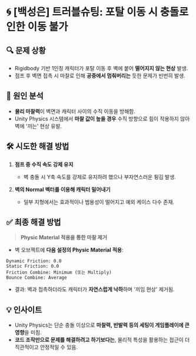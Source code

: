 
# 🌀 [백성은] 트러블슈팅: 포탈 이동 시 충돌로 인한 이동 불가

## 🔍 문제 상황

- Rigidbody 기반 1인칭 캐릭터가 포탈 이동 후 벽에 붙어 **떨어지지 않는 현상** 발생.
- 점프 후 벽면 접촉 시 마찰로 인해 **공중에서 멈춰버리는** 듯한 문제가 빈번히 발생.

## 🧪 원인 분석

- **물리 마찰력**이 벽면과 캐릭터 사이의 수직 이동을 방해함.
- Unity Physics 시스템에서 **마찰 값이 높을 경우** 수직 방향으로 힘이 작용하지 않아 벽에 '끼는' 현상 유발.

## 🛠️ 시도한 해결 방법

1. **점프 중 수직 속도 강제 유지**  
   - 벽 충돌 시 Y축 속도를 강제로 유지하려 했으나 부자연스러운 튕김 발생.

2. **벽의 Normal 벡터를 이용해 캐릭터 밀어내기**  
   - 일부 지형에서는 효과적이나 범용성이 떨어지고 예외 케이스 다수 존재.

## ✅ 최종 해결 방법

> **Physic Material 적용을 통한 마찰 제거**

- 벽 오브젝트에 **다음 설정의 Physic Material 적용**:

```
Dynamic Friction: 0.0  
Static Friction: 0.0  
Friction Combine: Minimum (또는 Multiply)  
Bounce Combine: Average
```

- 결과: 벽과 접촉하더라도 캐릭터가 **자연스럽게 낙하**하며 '끼임 현상' 제거됨.

## 💡 인사이트

- Unity Physics는 단순 충돌 이상으로 **마찰력, 반발력 등의 세팅이 게임플레이에 큰 영향**을 미침.
- **코드 조작만으로 문제를 해결하려고 하기보다는**, 물리적 특성을 활용하는 접근이 더 직관적이고 안정적일 수 있음.

